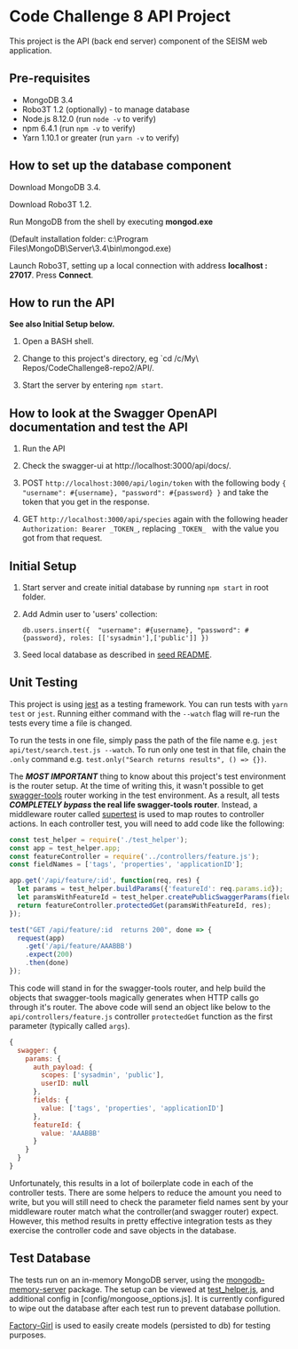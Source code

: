 # Code Challenge 8 API Project

This project is the API (back end server) component of the SEISM web application.

## Pre-requisites

- MongoDB 3.4
- Robo3T 1.2 (optionally) - to manage database
- Node.js 8.12.0 (run `node -v` to verify)
- npm 6.4.1 (run `npm -v` to verify)
- Yarn 1.10.1 or greater (run `yarn -v` to verify)

## How to set up the database component

Download MongoDB 3.4.

Download Robo3T 1.2.

Run MongoDB from the shell by executing **mongod.exe** 

(Default installation folder: c:\Program Files\MongoDB\Server\3.4\bin\mongod.exe)

Launch Robo3T, setting up a local connection with address **localhost : 27017**. Press **Connect**.

## How to run the API

**See also Initial Setup below.**

1) Open a BASH shell.

2) Change to this project's directory, eg `cd /c/My\ Repos/CodeChallenge8-repo2/API/.

3) Start the server by entering `npm start`.

## How to look at the Swagger OpenAPI documentation and test the API

1) Run the API

2) Check the swagger-ui at http://localhost:3000/api/docs/.

3) POST `http://localhost:3000/api/login/token` with the following body
``{
"username": #{username},
"password": #{password}
}`` and take the token that you get in the response.
 
4) GET `http://localhost:3000/api/species` again with the following header
``Authorization: Bearer _TOKEN_``, replacing `_TOKEN_ ` with the value you got from that request.

## Initial Setup

1) Start server and create initial database by running `npm start` in root folder.

2) Add Admin user to 'users' collection:

    ``
    db.users.insert({  "username": #{username}, "password": #{password}, roles: [['sysadmin'],['public']] })
    ``

3) Seed local database as described in [seed README](seed/README.md).

## Unit Testing

This project is using [jest](http://jestjs.io/) as a testing framework. You can run tests with
`yarn test` or `jest`. Running either command with the `--watch` flag will re-run the tests every time a file is changed.

To run the tests in one file, simply pass the path of the file name e.g. `jest api/test/search.test.js --watch`. To run only one test in that file, chain the `.only` command e.g. `test.only("Search returns results", () => {})`.

The **_MOST IMPORTANT_** thing to know about this project's test environment is the router setup. At the time of writing this, it wasn't possible to get [swagger-tools](https://github.com/apigee-127/swagger-tools) router working in the test environment. As a result, all tests **_COMPLETELY bypass_ the real life swagger-tools router**. Instead, a middleware router called [supertest](https://github.com/visionmedia/supertest) is used to map routes to controller actions. In each controller test, you will need to add code like the following:

```javascript
const test_helper = require('./test_helper');
const app = test_helper.app;
const featureController = require('../controllers/feature.js');
const fieldNames = ['tags', 'properties', 'applicationID'];

app.get('/api/feature/:id', function(req, res) {
  let params = test_helper.buildParams({'featureId': req.params.id});
  let paramsWithFeatureId = test_helper.createPublicSwaggerParams(fieldNames, params);
  return featureController.protectedGet(paramsWithFeatureId, res);
});

test("GET /api/feature/:id  returns 200", done => {
  request(app)
    .get('/api/feature/AAABBB')
    .expect(200)
    .then(done)
});
```

This code will stand in for the swagger-tools router, and help build the objects that swagger-tools magically generates when HTTP calls go through it's router. The above code will send an object like below to the `api/controllers/feature.js` controller `protectedGet` function as the first parameter (typically called `args`).

```javascript
{
  swagger: {
    params: {
      auth_payload: {
        scopes: ['sysadmin', 'public'],
        userID: null
      }, 
      fields: {
        value: ['tags', 'properties', 'applicationID']
      }, 
      featureId: {
        value: 'AAABBB'
      }
    }
  }
}
```

Unfortunately, this results in a lot of boilerplate code in each of the controller tests. There are some helpers to reduce the amount you need to write, but you will still need to check the parameter field names sent by your middleware router match what the controller(and swagger router) expect. However, this method results in  pretty effective integration tests as they exercise the controller code and save objects in the database. 


## Test Database
The tests run on an in-memory MongoDB server, using the [mongodb-memory-server](https://github.com/nodkz/mongodb-memory-server) package. The setup can be viewed at [test_helper.js](api/test/test_helper.js), and additional config in [config/mongoose_options.js]. It is currently configured to wipe out the database after each test run to prevent database pollution. 

[Factory-Girl](https://github.com/aexmachina/factory-girl) is used to easily create models (persisted to db) for testing purposes. 
